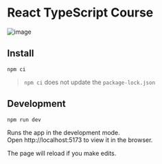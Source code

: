 # React TypeScript Course

![image](https://user-images.githubusercontent.com/4029499/146017666-33ed2dbc-94d2-46d5-9759-bf1961be8195.png)


## Install

```
npm ci
```

> `npm ci` does not update the `package-lock.json`



## Development

```
npm run dev
```

Runs the app in the development mode.<br />
Open http://localhost:5173 to view it in the browser.

The page will reload if you make edits.
